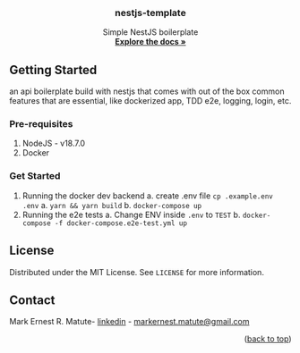 <a name="readme-top"></a>

<!-- PROJECT LOGO -->
<br />
<div align="center">
<h3 align="center">nestjs-template</h3>
  <p align="center">
    Simple NestJS boilerplate
    <br />
    <a href="https://github.com/SimpleIdeaLabs/nestjs-starter-template"><strong>Explore the docs »</strong></a>
    <br />
  </p>
</div>

<!-- GETTING STARTED -->
## Getting Started

an api boilerplate build with nestjs that comes with out of the box common features that are essential, like dockerized app, TDD e2e, logging, login, etc.

### Pre-requisites
1. NodeJS - v18.7.0
2. Docker

### Get Started

  1. Running the docker dev backend
    a. create .env file `cp .example.env .env`
    a. `yarn && yarn build`
    b. `docker-compose up`
  2. Running the e2e tests
    a. Change ENV inside `.env` to `TEST`
    b. `docker-compose -f docker-compose.e2e-test.yml up`

<!-- LICENSE -->
## License

Distributed under the MIT License. See `LICENSE` for more information.

<!-- CONTACT -->
## Contact

Mark Ernest R. Matute- [linkedin](https://www.linkedin.com/in/mark-matute/) - markernest.matute@gmail.com

<p align="right">(<a href="#readme-top">back to top</a>)</p>

